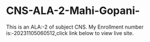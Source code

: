 # CNS-ALA-2-Mahi-Gopani-
This is an ALA:-2 of subject CNS. My Enrollment number is:-20231105060512,click link below to view live site.

